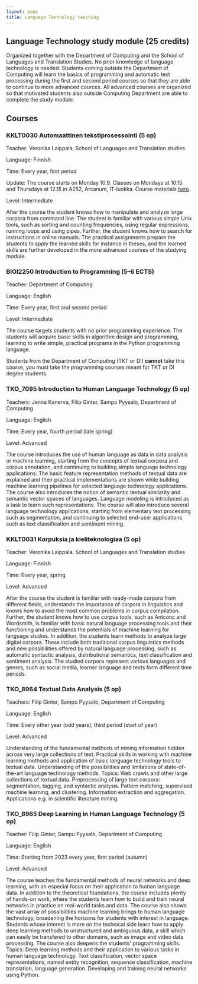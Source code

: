 ```yaml
---
layout: page
title: Language Technology teaching
---
```


## Language Technology study module (25 credits)
Organized together with the Department of Computing and the School of Languages and Translation Studies. No prior knowledge of language technology is needed. Students coming outside the Department of Computing will learn the basics of programming and automatic text processing during the first and second period courses so that they are able to continue to more advanced cources. All advanced courses are organized so that motivated students also outside Computing Department are able to complete the study module.

## Courses

### KKLT0030 Automaattinen tekstiprosessointi (5 op)
Teacher: Veronika Laippala, School of Languages and Translation studies

Language: Finnish

Time: Every year, first period

Update: The course starts on Monday 10.9. 
Classes on Mondays at 10.15 and Thursdays at 12.15 in A252, Arcanum, IT-luokka. Course materials [here](https://github.com/TurkuNLP/ATP_kurssi).

Level: Intermediate

After the course the student knows how to manipulate and analyze large corpora from command line. The student is familiar with various simple Unix tools, such as sorting and counting frequencies, using regular expressions, running loops and using pipes. Further, the student knows how to search for instructions in online manuals. The practical assignments prepare the students to apply the learned skills for instance in theses, and the learned skills are further developed in the more advanced courses of the studying module.


### BIOI2250 Introduction to Programming (5–6 ECTS)

Teacher: Department of Computing

Language: English

Time: Every year, first and second period

Level: Intermediate

The course targets students with no prior programming experience. The students will acquire basic skills in algorithm design and programming, learning to write simple, practical programs in the Python programming language. 

Students from the Department of Computing (TKT or DI) **cannot** take this course, you must take the programming courses meant for TKT or DI degree students.


### TKO_7095 Introduction to Human Language Technology (5 op)
Teachers: Jenna Kanerva, Filip Ginter, Sampo Pyysalo, Department of Computing

Language: English

Time: Every year, fourth period (late spring)

Level: Advanced

The course introduces the use of human language as data in data analysis or machine learning, starting from the concepts of textual corpora and corpus annotation, and continuing to building simple language technology applications. The basic feature representation methods of textual data are explained and their practical implementations are shown while building machine learning pipelines for selected language technology applications. The course also introduces the notion of semantic textual similarity and semantic vector spaces of languages. Language modeling is introduced as a task to learn such representations. The course will also introduce several language technology applications, starting from elementary text processing such as segmentation, and continuing to selected end-user applications such as text classification and sentiment mining.


### KKLT0031 Korpuksia ja kieliteknologiaa (5 op)
Teacher: Veronika Laippala, School of Languages and Translation studies

Language: Finnish

Time: Every year, spring

Level: Advanced

After the course the student is familiar with ready-made corpora from different fields, understands the importance of corpora in linguistics and knows how to avoid the most common problems in corpus compilation. Further, the student knows how to use corpus tools, such as Antconc and Wordsmith, is familiar with basic natural language processing tools and their functioning and understands the potentials of machine learning for language studies. In addition, the students learn methods to analyze large digital corpora. These include both traditional corpus linguistics methods and new possibilities offered by natural language processing, such as automatic syntactic analysis, distributional semantics, text classification and sentiment analysis. The studied corpora represent various languages and genres, such as social media, learner language and texts form different time periods.


### TKO_8964 Textual Data Analysis (5 op)
Teachers: Filip Ginter, Sampo Pyysalo, Department of Computing

Language: English

Time: Every other year (odd years), third period (start of year)

Level: Advanced

Understanding of the fundamental methods of mining information hidden across very large collections of text. Practical skills in working with machine learning methods and application of basic language technology tools to textual data. Understanding of the possibilities and limitations of state-of-the-art language technology methods. Topics: Web crawls and other large collections of textual data. Preprocessing of large text corpora: segmentation, tagging, and syntactic analysis. Pattern matching, supervised machine learning, and clustering. Information extraction and aggregation. Applications e.g. in scientific literature mining.


### TKO_8965 Deep Learning in Human Language Technology (5 op)
Teacher: Filip Ginter, Sampu Pyysalo, Department of Computing

Language: English

Time: Starting from 2023 every year, first period (autumn)

Level: Advanced

The course teaches the fundamental methods of neural networks and deep learning, with an especial focus on their application to human language data. In addition to the theoretical foundations, the course includes plenty of hands-on work, where the students learn how to build and train neural networks in practice on real-world tasks and data. The course also shows the vast array of possibilities machine learning brings to human language technology, broadening the horizons for students with interest in language. Students whose interest is more on the technical side learn how to apply deep learning methods to unstructured and ambiguous data, a skill which can easily be transfered to other domains, such as image and video data processing. The course also deepens the students' programming skills. Topics: Deep learning methods and their application to various tasks in human language technology. Text classification, vector space representations, named entity recognition, sequence classification, machine translation, language generation. Developing and training neural networks using Python.

